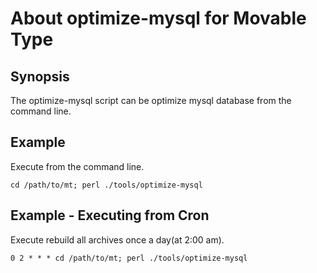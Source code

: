 # About optimize-mysql for Movable Type

## Synopsis

The optimize-mysql script can be optimize mysql database from the command line.

## Example

Execute from the command line.

    cd /path/to/mt; perl ./tools/optimize-mysql

## Example - Executing from Cron

Execute rebuild all archives once a day(at 2:00 am).

    0 2 * * * cd /path/to/mt; perl ./tools/optimize-mysql
